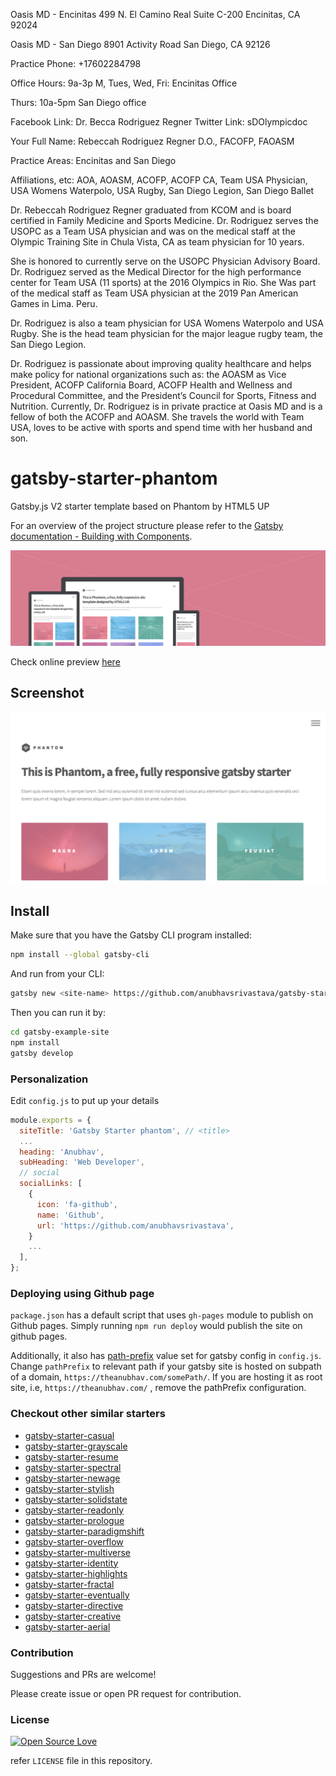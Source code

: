 Oasis MD - Encinitas
499 N. El Camino Real
Suite C-200
Encinitas, CA 92024

Oasis MD - San Diego
8901 Activity Road San Diego, CA 92126

Practice Phone: +17602284798

Office Hours: 9a-3p M, Tues, Wed, Fri: Encinitas Office

Thurs: 10a-5pm San Diego office

Facebook Link: Dr. Becca Rodriguez Regner
Twitter Link: sDOlympicdoc

Your Full Name: Rebeccah Rodriguez Regner D.O., FACOFP, FAOASM

Practice Areas: Encinitas and San Diego

Affiliations, etc:
AOA,
AOASM,
ACOFP,
ACOFP CA,
Team USA Physician,
USA Womens Waterpolo,
USA Rugby,
San Diego Legion,
San Diego Ballet

Dr. Rebeccah Rodriguez Regner graduated from KCOM and is board certified in Family Medicine and Sports Medicine. Dr. Rodriguez serves the USOPC as a Team USA physician and was on the medical staff at the Olympic Training Site in Chula Vista, CA as team physician for 10 years.

She is honored to currently serve on the USOPC Physician Advisory Board. Dr. Rodriguez served as the Medical Director for the high performance center for Team USA (11 sports) at the 2016 Olympics in Rio. She Was part of the medical staff as Team USA physician at the 2019 Pan American Games in Lima. Peru.

Dr. Rodriguez is also a team physician for USA Womens Waterpolo and USA Rugby. She is the head team physician for the major league rugby team, the San Diego Legion.

Dr. Rodriguez is passionate about improving quality healthcare and helps make policy for national organizations such as: the AOASM as Vice President, ACOFP California Board, ACOFP Health and Wellness and Procedural Committee, and the President’s Council for Sports, Fitness and Nutrition. Currently, Dr. Rodriguez is in private practice at Oasis MD and is a fellow of both the ACOFP and AOASM. She travels the world with Team USA, loves to be active with sports and spend time with her husband and son.

# gatsby-starter-phantom

Gatsby.js V2 starter template based on Phantom by HTML5 UP

For an overview of the project structure please refer to the [Gatsby documentation - Building with Components](https://www.gatsbyjs.org/docs/building-with-components/).

![Screenshot](./src/assets/img/screenshot.jpg)

Check online preview [here](https://anubhavsrivastava.github.io/gatsby-starter-phantom/)

## Screenshot

![Screenshot](./src/assets/img/demo.png)

## Install

Make sure that you have the Gatsby CLI program installed:

```sh
npm install --global gatsby-cli
```

And run from your CLI:

```sh
gatsby new <site-name> https://github.com/anubhavsrivastava/gatsby-starter-phantom
```

Then you can run it by:

```sh
cd gatsby-example-site
npm install
gatsby develop
```

### Personalization

Edit `config.js` to put up your details

```javascript
module.exports = {
  siteTitle: 'Gatsby Starter phantom', // <title>
  ...
  heading: 'Anubhav',
  subHeading: 'Web Developer',
  // social
  socialLinks: [
    {
      icon: 'fa-github',
      name: 'Github',
      url: 'https://github.com/anubhavsrivastava',
    }
    ...
  ],
};

```

### Deploying using Github page

`package.json` has a default script that uses `gh-pages` module to publish on Github pages. Simply running `npm run deploy` would publish the site on github pages.

Additionally, it also has [path-prefix](https://www.gatsbyjs.org/docs/path-prefix/) value set for gatsby config in `config.js`. Change `pathPrefix` to relevant path if your gatsby site is hosted on subpath of a domain, `https://theanubhav.com/somePath/`. If you are hosting it as root site, i.e, `https://theanubhav.com/` , remove the pathPrefix configuration.

### Checkout other similar starters

- [gatsby-starter-casual](https://github.com/anubhavsrivastava/gatsby-starter-casual)
- [gatsby-starter-grayscale](https://github.com/anubhavsrivastava/gatsby-starter-grayscale)
- [gatsby-starter-resume](https://github.com/anubhavsrivastava/gatsby-starter-resume)
- [gatsby-starter-spectral](https://github.com/anubhavsrivastava/gatsby-starter-spectral)
- [gatsby-starter-newage](https://github.com/anubhavsrivastava/gatsby-starter-newage)
- [gatsby-starter-stylish](https://github.com/anubhavsrivastava/gatsby-starter-stylish)
- [gatsby-starter-solidstate](https://github.com/anubhavsrivastava/gatsby-starter-solidstate)
- [gatsby-starter-readonly](https://github.com/anubhavsrivastava/gatsby-starter-readonly)
- [gatsby-starter-prologue](https://github.com/anubhavsrivastava/gatsby-starter-prologue)
- [gatsby-starter-paradigmshift](https://github.com/anubhavsrivastava/gatsby-starter-paradigmshift)
- [gatsby-starter-overflow](https://github.com/anubhavsrivastava/gatsby-starter-overflow)
- [gatsby-starter-multiverse](https://github.com/anubhavsrivastava/gatsby-starter-multiverse)
- [gatsby-starter-identity](https://github.com/anubhavsrivastava/gatsby-starter-identity)
- [gatsby-starter-highlights](https://github.com/anubhavsrivastava/gatsby-starter-highlights)
- [gatsby-starter-fractal](https://github.com/anubhavsrivastava/gatsby-starter-fractal)
- [gatsby-starter-eventually](https://github.com/anubhavsrivastava/gatsby-starter-eventually)
- [gatsby-starter-directive](https://github.com/anubhavsrivastava/gatsby-starter-directive)
- [gatsby-starter-creative](https://github.com/anubhavsrivastava/gatsby-starter-creative)
- [gatsby-starter-aerial](https://github.com/anubhavsrivastava/gatsby-starter-aerial)

### Contribution

Suggestions and PRs are welcome!

Please create issue or open PR request for contribution.

### License

[![Open Source Love](https://badges.frapsoft.com/os/mit/mit.svg?v=102)](LICENSE)

refer `LICENSE` file in this repository.
